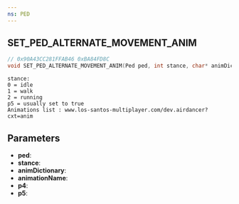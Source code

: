 ```yaml
---
ns: PED
---
```

## SET_PED_ALTERNATE_MOVEMENT_ANIM

```c
// 0x90A43CC281FFAB46 0xBA84FD8C
void SET_PED_ALTERNATE_MOVEMENT_ANIM(Ped ped, int stance, char* animDictionary, char* animationName, float p4, BOOL p5);
```

```
stance:  
0 = idle  
1 = walk  
2 = running  
p5 = usually set to true  
Animations list : www.los-santos-multiplayer.com/dev.airdancer?cxt=anim  
```

## Parameters
* **ped**: 
* **stance**: 
* **animDictionary**: 
* **animationName**: 
* **p4**: 
* **p5**: 

